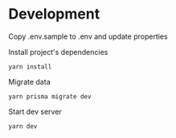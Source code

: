 # Development

Copy .env.sample to .env and update properties

Install project's dependencies

`yarn install`

Migrate data

`yarn prisma migrate dev`

Start dev server

`yarn dev`
